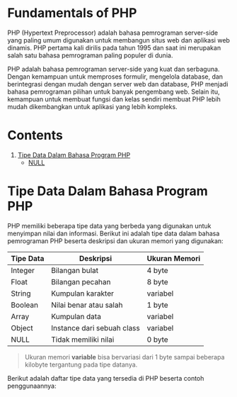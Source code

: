# Fundamentals of PHP
PHP (Hypertext Preprocessor) adalah bahasa pemrograman server-side yang paling umum digunakan untuk membangun situs web dan aplikasi web dinamis. PHP pertama kali dirilis pada tahun 1995 dan saat ini merupakan salah satu bahasa pemrograman paling populer di dunia.

PHP adalah bahasa pemrograman server-side yang kuat dan serbaguna. Dengan kemampuan untuk memproses formulir, mengelola database, dan berintegrasi dengan mudah dengan server web dan database, PHP menjadi bahasa pemrograman pilihan untuk banyak pengembang web. Selain itu, kemampuan untuk membuat fungsi dan kelas sendiri membuat PHP lebih mudah dikembangkan untuk aplikasi yang lebih kompleks.

# Contents
1. [Tipe Data Dalam Bahasa Program PHP](#tipe-data-dalam-bahasa-program-php)
    - [NULL](#1-null)

# Tipe Data Dalam Bahasa Program PHP
PHP memiliki beberapa tipe data yang berbeda yang digunakan untuk menyimpan nilai dan informasi. Berikut ini adalah tipe data dalam bahasa pemrograman PHP beserta deskripsi dan ukuran memori yang digunakan:

| Tipe Data | Deskripsi                  | Ukuran Memori |
|-----------|----------------------------|---------------|
| Integer   | Bilangan bulat             | 4 byte        |
| Float     | Bilangan pecahan           | 8 byte        |
| String    | Kumpulan karakter          | variabel      |
| Boolean   | Nilai benar atau salah     | 1 byte        |
| Array     | Kumpulan data              | variabel      |
| Object    | Instance dari sebuah class | variabel      |
| NULL	     | Tidak memiliki nilai       | 0 byte       |

> Ukuran memori **variable** bisa bervariasi dari 1 byte sampai beberapa kilobyte tergantung pada tipe datanya.

Berikut adalah daftar tipe data yang tersedia di PHP beserta contoh penggunaannya:
